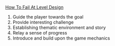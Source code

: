   [How To Fail At Level Design](https://www.youtube.com/watch?v=InorvNKY6JE)
  
1. Guide the player towards the goal
2. Provide interesting challenge
3. Establishing thematic environment and story 
4. Relay a sense of progress
5. Introduce and build upon the game mechanics

